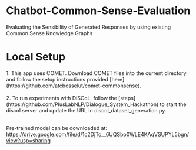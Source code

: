 # Chatbot-Common-Sense-Evaluation
Evaluating the Sensibility of Generated Responses by using existing Common Sense Knowledge Graphs

<h1>Local Setup</h1>
1. This app uses COMET. Download COMET files into the current directory and follow the setup instructions provided [here](https://github.com/atcbosselut/comet-commonsense).<br><br>
2. To run experiments with DiSCoL, follow the [steps](https://github.com/PlusLabNLP/Dialogue_System_Hackathon) to start the discol server and update the URL in discol_dataset_generation.py.<br><br>

Pre-trained model can be downloaded at: https://drive.google.com/file/d/1c2DjTo__6UQSbo0WLE4KAqVSUPYL5bgn/view?usp=sharing
